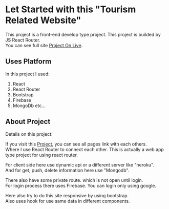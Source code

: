 # Let Started with this "Tourism Related Website"

This project is a front-end develop type project. This project is builded by JS React Router.\
You can see full site [Project On Live](https://tourisn-or-delivery-website.web.app/).

## Uses Platform

In this project I used:
1. React
2. React Router
3. Bootstrap
4. Firebase
5. MongoDb etc...

## About Project

Details on this project:

If you visit this [Project](https://tourisn-or-delivery-website.web.app/), you can see all pages link with each others.\
Where I use React Router to connect each other.
This is actually a web app type project for using react router.

For client side here use dynamic api or a different server like "heroku".\
And for get, push, delete information here use "Mongodb".

There also have some private route. which is not open until login.\
For login process there uses Firebase. You can login only using google.

Here also try to do this site responsive by using bootstrap.\
Also uses hook for use same data in different components.

